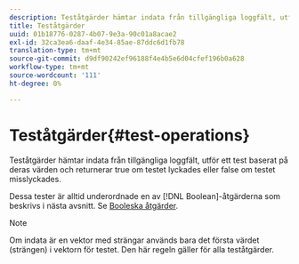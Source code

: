 ```yaml
---
description: Teståtgärder hämtar indata från tillgängliga loggfält, utför ett test baserat på deras värden och returnerar true om testet lyckades eller false om testet misslyckades.
title: Teståtgärder
uuid: 01b18776-0287-4b07-9e3a-90c01a8acae2
exl-id: 32ca3ea6-daaf-4e34-85ae-87ddc6d1fb78
translation-type: tm+mt
source-git-commit: d9df90242ef96188f4e4b5e6d04cfef196b0a628
workflow-type: tm+mt
source-wordcount: '111'
ht-degree: 0%

---
```


# Teståtgärder{#test-operations}

Teståtgärder hämtar indata från tillgängliga loggfält, utför ett test baserat på deras värden och returnerar true om testet lyckades eller false om testet misslyckades.

Dessa tester är alltid underordnade en av [!DNL Boolean]-åtgärderna som beskrivs i nästa avsnitt. Se [Booleska åtgärder](../../../../home/c-dataset-const-proc/c-conditions/c-test-ops/c-boolean-ops.md#concept-9bee5fb907bb4e37871096aaf48b1baf).

>[!NOTE]
>
>Om indata är en vektor med strängar används bara det första värdet (strängen) i vektorn för testet. Den här regeln gäller för alla teståtgärder.
